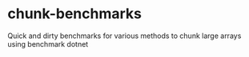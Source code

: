 # chunk-benchmarks
Quick and dirty benchmarks for various methods to chunk large arrays using benchmark dotnet 
